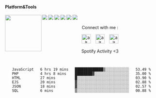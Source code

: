 #### Platform&Tools

[![](https://img.shields.io/badge/-NPM-cb3837?style=flat-square&logo=npm&logoColor=white)](https://npmjs.com/)
[![](https://img.shields.io/badge/-Linux-fcc624?style=flat-square&logo=linux&logoColor=white)](https://www.linuxfoundation.org/)
[![](https://img.shields.io/badge/-Node.js-43853d?style=flat-square&logo=node.js&logoColor=ffffff)](https://nodejs.org/)
[![](https://img.shields.io/badge/Visual_Studio_Code-0078D4?style=flat-square&logo=visual%20studio%20code&logoColor=white)](https://nodejs.org/)
[![](https://img.shields.io/badge/PHP-777BB4?style=flat-square&logo=php&logoColor=white)](https://nodejs.org/)
[![](https://img.shields.io/badge/Julia-9558B2?style=flat-square&logo=julia&logoColor=white)](https://nodejs.org/)
<img src="https://spotify-github-profile.vercel.app/api/view.svg?uid=31fxueisurbioqiey3dphqlbp5ke&cover_image=true&theme=default&show_offline=true&background_color=2c2a2a&bar_color=00ff00&bar_color_cover=true" width="120" align="left">
<center>
Connect with me :

<a href="https://fb.me/fdciabdul"><img src="https://cdn-icons-png.flaticon.com/512/145/145802.png" alt="alt text" width="30" height="30"></a>      &nbsp;&nbsp;   <a href="https://instagram.com/fdciabdul"><img src="https://cdn-icons-png.flaticon.com/512/174/174855.png" alt="alt text" width="30" height="30"></a>
 &nbsp;&nbsp; 
<a href="https://twitter.com/fdciabdul"><img src="https://user-images.githubusercontent.com/31664438/134009546-a0b29d09-a883-435e-9581-3c2692f0ac6e.png" alt="alt text" width="30" height="30"></a>

   Spotify Activity <3 
                       
                       
                       
                                             


&nbsp;&nbsp;     &nbsp;&nbsp;    &nbsp;&nbsp;   &nbsp;&nbsp;
 
<!--START_SECTION:waka-->

```text
JavaScript   6 hrs 19 mins   █████████████▒░░░░░░░░░░░   53.49 %
PHP          4 hrs 8 mins    ████████▓░░░░░░░░░░░░░░░░   35.00 %
HTML         27 mins         █░░░░░░░░░░░░░░░░░░░░░░░░   03.90 %
EJS          20 mins         ▓░░░░░░░░░░░░░░░░░░░░░░░░   02.88 %
JSON         18 mins         ▓░░░░░░░░░░░░░░░░░░░░░░░░   02.57 %
SQL          6 mins          ▒░░░░░░░░░░░░░░░░░░░░░░░░   00.88 %
```

<!--END_SECTION:waka-->
